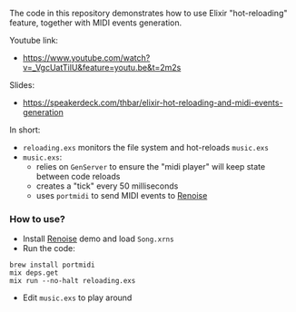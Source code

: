 The code in this repository demonstrates how to use Elixir "hot-reloading"
feature, together with MIDI events generation.

Youtube link:

* https://www.youtube.com/watch?v=_VgcUatTilU&feature=youtu.be&t=2m2s

Slides:

* https://speakerdeck.com/thbar/elixir-hot-reloading-and-midi-events-generation

In short:

* `reloading.exs` monitors the file system and hot-reloads `music.exs`
* `music.exs`:
  * relies on `GenServer` to ensure the "midi player" will keep state between code reloads
  * creates a "tick" every 50 milliseconds
  * uses `portmidi` to send MIDI events to [Renoise](https://www.renoise.com)

### How to use?

* Install [Renoise](https://www.renoise.com) demo and load `Song.xrns`
* Run the code:

```
brew install portmidi
mix deps.get
mix run --no-halt reloading.exs
```

* Edit `music.exs` to play around
